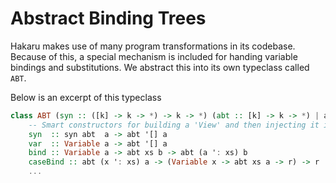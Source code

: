 # Abstract Binding Trees

Hakaru makes use of many program transformations in its codebase.
Because of this, a special mechanism is included for handing
variable bindings and substitutions. We abstract this into its
own typeclass called `ABT`.

Below is an excerpt of this typeclass

````haskell
class ABT (syn :: ([k] -> k -> *) -> k -> *) (abt :: [k] -> k -> *) | abt -> syn where
    -- Smart constructors for building a 'View' and then injecting it into the @abt@.
    syn  :: syn abt  a -> abt '[] a
    var  :: Variable a -> abt '[] a
    bind :: Variable a -> abt xs b -> abt (a ': xs) b
    caseBind :: abt (x ': xs) a -> (Variable x -> abt xs a -> r) -> r
    ...
````
